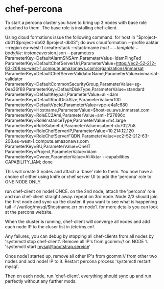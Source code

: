# chef-percona

To start a percona cluster you have to bring up 3 nodes with base role attached to them.
The base role is installing chef-client.

Using cloud formations issue the following command:
for host in "$project-db01 $project-db02 $project-db03"; do aws cloudformation --profile aaktar --region eu-west-1 create-stack --stack-name $host --template-body file:~instance$version.json --parameters ParameterKey=DefaultAlarmSNSArn,ParameterValue=IdamPingFed ParameterKey=DefaultChefServerUri,ParameterValue=https://ec2-52-212-63-208.eu-west-1.compute.amazonaws.com/organizations/inmarsat ParameterKey=DefaultChefServerValidatorName,ParameterValue=inmarsat-validator ParameterKey=DefaultCommonSecurityGroup,ParameterValue=sg-0ea36f68 ParameterKey=DefaultDiskType,ParameterValue=standard ParameterKey=DefaultKeypair,ParameterValue=ali-idam ParameterKey=DefaultRootDiskSize,ParameterValue=100 ParameterKey=DefaultVpcId,ParameterValue=vpc-e4a1c680 ParameterKey=Hostname,ParameterValue=$host-eu.aws.inmarsat.com ParameterKey=RoleEC2Ami,ParameterValue=ami-1f27696c ParameterKey=RoleInstanceType,ParameterValue=m4.large ParameterKey=RoleSubnetId,ParameterValue=subnet-dc7027b8 ParameterKey=RoleChefServerIP,ParameterValue=10.214.12.120 ParameterKey=RoleChefServerFQDN,ParameterValue=ec2-52-212-63-208.eu-west-1.compute.amazonaws.com ParameterKey=BU,ParameterValue=OneIT ParameterKey=Project,ParameterValue=idam ParameterKey=Owner,ParameterValue=AliAktar --capabilities CAPABILITY_IAM; done

This will create 3 nodes and attach a 'base' role to them. You now have a choice of either using knife or chef server UI to add the 'percona' role to ONE NODE ONLY.

run chef-client on node1 ONCE.
on the 2nd node, attach the 'percona' role and run chef-client straight away.
repeat on 3rd node.
Node 2/3 should join the first node and sync up the cluster.
if you want to see what is happening tail -f /var/log/mysql/$hostname.err on node1.
for more details you can look at the percona website.

When the cluster is running, chef-client will converge all nodes and add each node IP to the cluser list in /etc/my.cnf.

Any failures, you can debug by stopping all chef-clients from all nodes by 'systemctl stop chef-client'.
Remove all IP's from gcomm:// on NODE 1.
'systemctl start mysql@bootstrap.service'

Once node1 started up, remove all other IP's from gcomm:// from other two nodes and add node1 IP to it. Restart percona process 'systemctl restart mysql'.

Then on each node, run 'chef-client', everything should sync up and run perfectly without any further mods.

